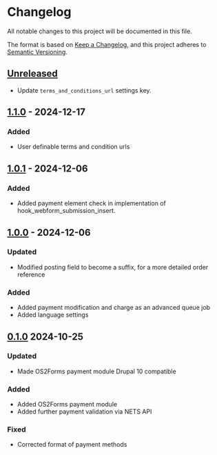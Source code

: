 <!-- markdownlint-disable MD024 -->
# Changelog

All notable changes to this project will be documented in this file.

The format is based on [Keep a Changelog](https://keepachangelog.com/en/1.1.0/),
and this project adheres to [Semantic
Versioning](https://semver.org/spec/v2.0.0.html).

## [Unreleased]

- Update `terms_and_conditions_url` settings key.

## [1.1.0] - 2024-12-17

### Added

- User definable terms and condition urls

## [1.0.1] - 2024-12-06

### Added

- Added payment element check in implementation of hook_webform_submission_insert.

## [1.0.0] - 2024-12-06

### Updated

- Modified posting field to become a suffix, for a more detailed order reference

### Added

- Added payment modification and charge as an advanced queue job
- Added language settings

## [0.1.0] 2024-10-25

### Updated

- Made OS2Forms payment module Drupal 10 compatible

### Added

- Added OS2Forms payment module
- Added further payment validation via NETS API

### Fixed

- Corrected format of payment methods

[Unreleased]: https://github.com/itk-dev/os2forms_selvbetjening/compare/1.1.0...HEAD
[1.1.0]: https://github.com/itk-dev/os2forms_selvbetjening/compare/1.0.1...1.1.0
[1.0.1]: https://github.com/itk-dev/os2forms_selvbetjening/compare/1.0.0...1.0.1
[1.0.0]: https://github.com/itk-dev/os2forms_selvbetjening/compare/0.1.0...1.0.0
[0.1.0]: https://github.com/itk-dev/os2forms_payment/releases/tag/0.1.0
